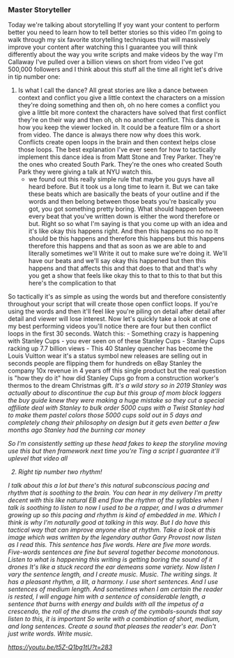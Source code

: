 
### Master Storyteller

Today we're talking about storytelling
If yoy want your content to perform better
you need to learn how to tell better stories
so this video I'm going to walk through my six favorite
storytelling techniques that will massively improve your content
after watching this I guarantee you will think differently
about the way you write scripts and make videos by the way I'm Callaway 
I've pulled over a billion views on short from video
I've got 500,000 followers and I think about this stuff all the time 
all right let's drive in tip number one:

1. Is what I call the dance? All great stories are like a dance between
context and conflict you give a little context the characters on a mission 
they're doing something and then oh, oh no here comes a conflict you give a
little bit more context the characters have solved that first conflict
they're on their way and then oh, oh no another conflict. This dance is how
you keep the viewer locked in. It could be a feature film or a short from video.
The dance is always there now why does this work. 
Conflicts create open loops in the brain and then context helps close those loops.
The best explanation I've ever seen for how to tactically implement this dance idea
is from Matt Stone and Trey Parker. They're the ones who created South Park.
They're the ones who created South Park they were giving a talk at NYU watch this.
   - we found out this really simple rule that maybe you guys have all heard before. 
   But it took us a long time to learn it. But we can take these beats which are 
   basically the beats of your outline and if the words and then belong between
   those beats you're basically you got, you got something pretty boring. 
   What should happen between every beat that you've written down is either the
   word therefore or but. Right so so what I'm saying is that you come up with 
   an idea and it's like okay this happens right. And then this happens no no no
   It should be this happens and therefore this happens but this happens therefore
   this happens and that as soon as we are able to and literally sometimes we'll
   Write it out to make sure we're doing it. We'll have our beats and we'll say 
   okay this happened but then this happens and that affects this and that does 
   to that and that's why you get a show that feels like okay this to that to 
   this to that but this here's the complication to that

So tactically it's as simple as using the words but and therefore consistently
throughout your script that will create those open conflict loops. 
If you're using the words and then it'll feel like you're piling on detail after 
detail after detail and viewer will lose interest. Now let's quickly take a 
look at one of my best performing videos you'll notice there are four but 
then conflict loops in the first 30 seconds. Watch this:
    - Something crazy is happening with Stanley Cups 
        - you ever seen on of these Stanley Cups
        - Stanley Cups racking up 7.7 billion views
    - This 40 Stanley quencher has become the Louis Vuitton 
    wear it's a status symbol new releases are selling out in seconds 
    people are flipping them for hundreds on eBay Stanley the company 10x revenue 
    in 4 years off this single product but the real question is "how they do it" 
    how did Stanley Cups go from a construction worker's thermos to the dream Christmas gift. <I got a Stanley>
    It's a wild story so in 2019 Stanley was actually about to discontinue the cup 
    but this group of mom block loggers the buy guide knew they were making a huge mistake 
    so they cut a special affiliate deal with Stanley to bulk order 5000 cups with a Twist
    Stanley had to make them pastel colors 
    those 5000 cups sold out in 5 days and completely chang their philosophy on design
    but it gets even better a few months ago Stanley had the burning car money

So I'm consistently setting up these head fakes to keep the storyline moving use this but 
then framework next time you're Ting a script I guarantee it'll uplevel that video all

2. Right tip number two rhythm!
 
I talk about this a lot but there's this natural subconscious pacing and rhythm that 
is soothing to the brain. You can hear in my delivery I'm pretty decent with this 
like natural EB end flow the rhythm of the syllables when 
I talk is soothing to listen to now 
I used to be a rapper, and I was a drummer growing up so this pacing and rhythm is kind of
embedded in me. Which I think is why I'm naturally good at talking in this way.
But I do have this tactical way that can improve anyone else at rhythm. Take a look at 
this image which was written by the legendary author Gary Provost
now listen as I read this. This sentence has five words. 
Here are five more words. Five-words sentences are fine but several together become monotonous.
Listen to what is happening this writing is getting boring the sound of it drones
It's like a stuck record the ear demeans some variety.
Now listen I vary the sentence length, and I create music.
Music. The writing sings. It has a pleasant rhythm, a lilt, a harmony.
I use short sentences. And I use sentences of medium length. And sometimes when I am certain
the reader is rested, I will engage him with a sentence of considerable length, a sentence
that burns with energy and builds with all the impetus of a crescendo, the roll of the drums
the crash of the cymbals-sounds that say listen to this, it is important
So write with a combination of short, medium, and long sentences.
Create a sound that pleases the reader's ear. Don't just write words. Write music.

https://youtu.be/t5Z-Q1bg1tU?t=283


    
    
    
   